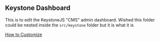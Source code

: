 ## Keystone Dashboard
This is to edit the KeystoneJS "CMS" admin dashboard. Wished this folder could be nested inside the `src/keystone` folder but it is what it is

[How to Customize](https://keystonejs.com/blog/customisable-admin-ui#title)